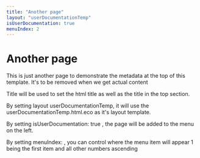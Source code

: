 ```yaml
---
title: "Another page"
layout: "userDocumentationTemp"
isUserDocumentation: true
menuIndex: 2
---
```


# Another page

This is just another page to demonstrate the metadata at the top of this template. It's to be removed when we get actual content

Title will be used to set the html title as well as the title in the top section.

By setting layout userDocumentationTemp, it will use the userDocumentationTemp.html.eco as it's layout template.

By setting isUserDocumentation: true , the page will be added to the menu on the left.

By setting menuIndex: <number> , you can control where the menu item will appear 1 being the first item and all other numbers ascending
